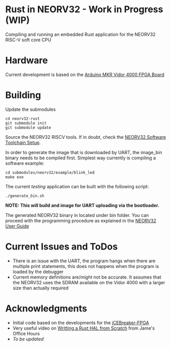 # Rust in NEORV32 - Work in Progress (WIP)
Compiling and running an embedded Rust application for the NEORV32 RISC-V soft core CPU

# Hardware

Current development is based on the [Arduino MKR Vidor 4000 FPGA Board](https://store.arduino.cc/products/arduino-mkr-vidor-4000)
# Building

Update the submodules

    cd neorv32-rust
    git submodule init
    git submodule update

Source the NEORV32 RISCV tools. If in doubt, check the [NEORV32 Software Toolchain Setup](https://stnolting.github.io/neorv32/ug/#_software_toolchain_setup).

In order to generate the image that is downloaded by UART, the image_bin binary needs to be compiled first. 
Simplest way currently is compiling a software example:

    cd submodules/neorv32/example/blink_led
    make exe

The current *testing* application can be built with the following script:

    ./generate_bin.sh

**NOTE: This will build and image for UART uploading via the bootloader.**

The generated NEORV32 binary in located under bin folder. You can proceed with the programming procedure as explained in the [NEORV32 User Guide](https://stnolting.github.io/neorv32/ug/#_uploading_and_starting_of_a_binary_executable_image_via_uart)

# Current Issues and ToDos
- There is an issue with the UART, the program hangs when there are multiple print statements, this does not happens when the program is loaded by the debugger
- Current memory definitions are/might not be accurate. It assumes that the NEORV32 uses the SDRAM available on the Vidor 4000 with a larger size than actually required
# Acknowledgments

- Initial code based on the developments for the [iCEBreaker-FPGA](https://github.com/icebreaker-fpga/icebreaker-litex-examples/tree/master/r-riscv-blink)
- Very useful video on [Writting a Rust HAL from Scratch](https://www.youtube.com/watch?v=pj2Rk-ftcWA) from Jame's Office Hours
- *To be updated*